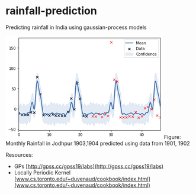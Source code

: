 # rainfall-prediction
Predicting rainfall in India using gaussian-process models


<img src="jodhpur_rainfall.png"/>
Figure: Monthly Rainfall in Jodhpur 1903,1904 predicted using data from 1901, 1902 



Resources: 
- GPs [http://gpss.cc/gpss19/labs](http://gpss.cc/gpss19/labs)
- Locally Periodic Kernel [www.cs.toronto.edu/~duvenaud/cookbook/index.html](www.cs.toronto.edu/~duvenaud/cookbook/index.html)
